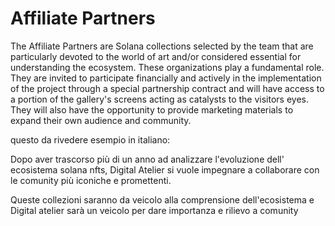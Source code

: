 # Affiliate Partners

The Affiliate Partners are Solana collections selected by the team that are particularly devoted to the world of art and/or considered essential for understanding the ecosystem. These organizations play a fundamental role. They are invited to participate financially and actively in the implementation of the project through a special partnership contract and will have access to a portion of the gallery's screens acting as catalysts to the visitors eyes. They will also have the opportunity to provide marketing materials to expand their own audience and community.

questo da rivedere esempio in italiano:

Dopo aver trascorso più di un anno ad analizzare l'evoluzione dell' ecosistema solana nfts, Digital Atelier si vuole impegnare a collaborare con le comunity più iconiche e promettenti.

Queste collezioni saranno da veicolo alla comprensione dell'ecosistema e Digital atelier sarà un veicolo per dare importanza e rilievo a comunity&#x20;



